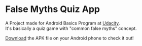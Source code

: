 # False Myths Quiz App
A Project made for Android Basics Program at [Udacity](https://.udacity.com).
<br>It's basically a quiz game with "common false myths" concept.

[Download](https://github.com/chotaa/False_Myths_Quiz/raw/master/FalseMyths_v8.apk) the APK file on your Android phone to check it out!
